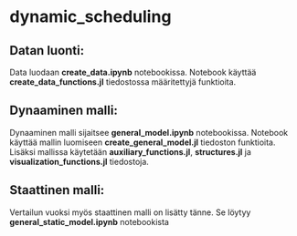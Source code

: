 # dynamic_scheduling
## Datan luonti: 
Data luodaan **create_data.ipynb** notebookissa. Notebook käyttää **create_data_functions.jl** tiedostossa määritettyjä funktioita.
## Dynaaminen malli:
Dynaaminen malli sijaitsee **general_model.ipynb** notebookissa. Notebook käyttää mallin luomiseen **create_general_model.jl** tiedoston funktioita. Lisäksi mallissa käytetään **auxiliary_functions.jl**, **structures.jl** ja **visualization_functions.jl** tiedostoja.
## Staattinen malli:
Vertailun vuoksi myös staattinen malli on lisätty tänne. Se löytyy **general_static_model.ipynb** notebookista
